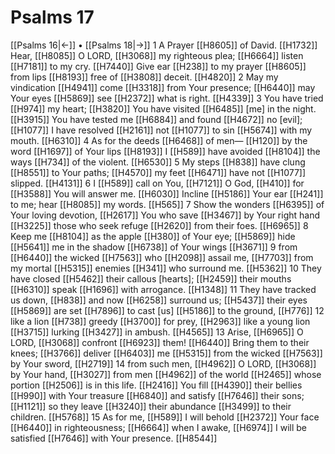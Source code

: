 # Psalms 17
[[Psalms 16|←]] • [[Psalms 18|→]]
1 A Prayer [[H8605]] of David. [[H1732]] Hear, [[H8085]] O LORD, [[H3068]] my righteous plea; [[H6664]] listen [[H7181]] to my cry. [[H7440]] Give ear [[H238]] to my prayer [[H8605]] from lips [[H8193]] free of [[H3808]] deceit. [[H4820]] 
2 May my vindication [[H4941]] come [[H3318]] from Your presence; [[H6440]] may Your eyes [[H5869]] see [[H2372]] what is right. [[H4339]] 
3 You have tried [[H974]] my heart; [[H3820]] You have visited [[H6485]] [me] in the night. [[H3915]] You have tested me [[H6884]] and found [[H4672]] no [evil]; [[H1077]] I have resolved [[H2161]] not [[H1077]] to sin [[H5674]] with my mouth. [[H6310]] 
4 As for the deeds [[H6468]] of men— [[H120]] by the word [[H1697]] of Your lips [[H8193]] I [[H589]] have avoided [[H8104]] the ways [[H734]] of the violent. [[H6530]] 
5 My steps [[H838]] have clung [[H8551]] to Your paths; [[H4570]] my feet [[H6471]] have not [[H1077]] slipped. [[H4131]] 
6 I [[H589]] call on You, [[H7121]] O God, [[H410]] for [[H3588]] You will answer me. [[H6030]] Incline [[H5186]] Your ear [[H241]] to me;  hear [[H8085]] my words. [[H565]] 
7 Show the wonders [[H6395]] of Your loving devotion, [[H2617]] You who save [[H3467]] by Your right hand [[H3225]] those who seek refuge [[H2620]] from their foes. [[H6965]] 
8 Keep me [[H8104]] as the apple [[H380]] of Your eye; [[H5869]] hide [[H5641]] me in the shadow [[H6738]] of Your wings [[H3671]] 
9 from [[H6440]] the wicked [[H7563]] who [[H2098]] assail me, [[H7703]] from my mortal [[H5315]] enemies [[H341]] who surround me. [[H5362]] 
10 They have closed [[H5462]] their callous [hearts]; [[H2459]] their mouths [[H6310]] speak [[H1696]] with arrogance. [[H1348]] 
11 They have tracked us down, [[H838]] and now [[H6258]] surround us; [[H5437]] their eyes [[H5869]] are set [[H7896]] to cast [us] [[H5186]] to the ground, [[H776]] 
12 like a lion [[H738]] greedy [[H3700]] for prey, [[H2963]] like a young lion [[H3715]] lurking [[H3427]] in ambush. [[H4565]] 
13 Arise, [[H6965]] O LORD, [[H3068]] confront [[H6923]] them! [[H6440]] Bring them to their knees; [[H3766]] deliver [[H6403]] me [[H5315]] from the wicked [[H7563]] by Your sword, [[H2719]] 
14 from such men, [[H4962]] O LORD, [[H3068]] by Your hand, [[H3027]] from men [[H4962]] of the world [[H2465]] whose portion [[H2506]] is in this life. [[H2416]] You  fill [[H4390]] their bellies [[H990]] with Your treasure [[H6840]] and satisfy [[H7646]] their sons; [[H1121]] so they leave [[H3240]] their abundance [[H3499]] to their children. [[H5768]] 
15 As for me, [[H589]] I will behold [[H2372]] Your face [[H6440]] in righteousness; [[H6664]] when I awake, [[H6974]] I will be satisfied [[H7646]] with Your presence. [[H8544]] 
